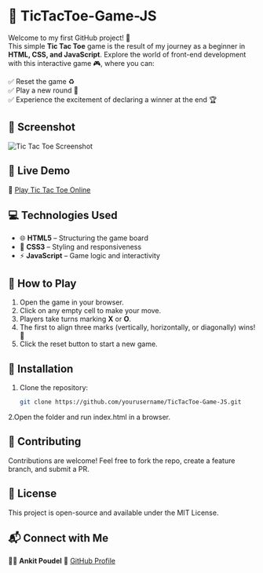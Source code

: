 # 🎲 TicTacToe-Game-JS
Welcome to my first GitHub project! 🚀  
This simple **Tic Tac Toe** game is the result of my journey as a beginner in **HTML, CSS, and JavaScript**. Explore the world of front-end development with this interactive game 🎮, where you can:  

✅ Reset the game ♻️  
✅ Play a new round 🔄  
✅ Experience the excitement of declaring a winner at the end 🏆  

## 📸 Screenshot
![Tic Tac Toe Screenshot](screenshot.png)

## 🔗 Live Demo
🔴 [Play Tic Tac Toe Online](YOUR_LIVE_DEMO_LINK_HERE)  

## 💻 Technologies Used
- 🌐 **HTML5** – Structuring the game board
- 🎨 **CSS3** – Styling and responsiveness
- ⚡ **JavaScript** – Game logic and interactivity

## 🚀 How to Play
1. Open the game in your browser.
2. Click on any empty cell to make your move.
3. Players take turns marking **X** or **O**.
4. The first to align three marks (vertically, horizontally, or diagonally) wins! 🏅
5. Click the reset button to start a new game.

## 📂 Installation
1. Clone the repository:
   ```bash
   git clone https://github.com/yourusername/TicTacToe-Game-JS.git

2.Open the folder and run index.html in a browser.

## 🙌 Contributing
Contributions are welcome! Feel free to fork the repo, create a feature branch, and submit a PR.


## 📝 License
This project is open-source and available under the MIT License.


## 📬 Connect with Me  
👨‍💻 **Ankit Poudel**
🔗 [GitHub Profile](https://github.com/ANKIT-stack-glitch)
